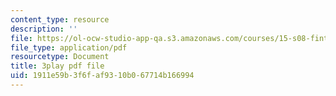 ```yaml
---
content_type: resource
description: ''
file: https://ol-ocw-studio-app-qa.s3.amazonaws.com/courses/15-s08-fintech-shaping-the-financial-world-spring-2020/1911e59b3f6faf9310b067714b166994_JuKKBf-uSDI.pdf
file_type: application/pdf
resourcetype: Document
title: 3play pdf file
uid: 1911e59b-3f6f-af93-10b0-67714b166994
---
```

